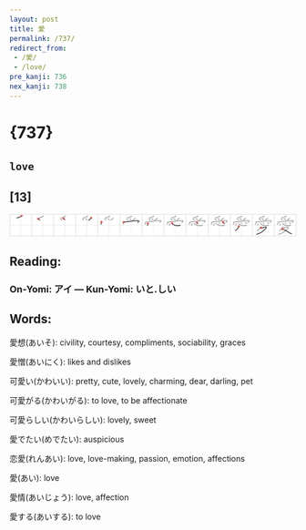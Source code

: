 ```yaml
---
layout: post
title: 愛
permalink: /737/
redirect_from:
 - /愛/
 - /love/
pre_kanji: 736
nex_kanji: 738
---
```


# {737}

## `love`

## [13]

<div class="stroke"><img src="../images/E6849B.png" /></div>

## Reading:

### On-Yomi: アイ &mdash; Kun-Yomi: いと.しい

## Words:

愛想(あいそ): civility, courtesy, compliments, sociability, graces

愛憎(あいにく): likes and dislikes

可愛い(かわいい): pretty, cute, lovely, charming, dear, darling, pet

可愛がる(かわいがる): to love, to be affectionate

可愛らしい(かわいらしい): lovely, sweet

愛でたい(めでたい): auspicious

恋愛(れんあい): love, love-making, passion, emotion, affections

愛(あい): love

愛情(あいじょう): love, affection

愛する(あいする): to love
